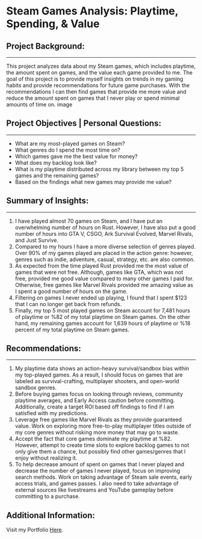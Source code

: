 # Steam Games Analysis: Playtime, Spending, & Value

## Project Background:
---
This project analyzes data about my Steam games, which includes playtime, the amount spent on games, and the value each game provided to me. The goal of this project is to provide myself insights on trends in my gaming habits and provide recommendations for future game purchases. With the recommendations I can then find games that provide me more value and reduce the amount spent on games that I never play or spend minimal amounts of time on. 
image

##  Project Objectives | Personal Questions:
---
- What are my most-played games on Steam?
- What genres do I spend the most time on?
- Which games gave me the best value for money?
- What does my backlog look like?
- What is my playtime distributed across my library between my top 5 games and the remaining games?
- Based on the findings what new games may provide me value?

## Summary of Insights:
---
1. I have played almost 70 games on Steam, and I have put an overwhelming number of hours on Rust. However, I have also put a good number of hours into GTA V, CSGO, Ark Survival Evolved, Marvel Rivals, and Just Survive. 
2. Compared to my hours I have a more diverse selection of genres played. Over 90% of my games played are placed in the action genre: however, genres such as indie, adventure, casual, strategy, etc. are also common.
3. As expected from the time played Rust provided me the most value of games that were not free. Although, games like GTA, which was not free, provided me good value compared to many other games I paid for. Otherwise, free games like Marvel Rivals provided me amazing value as I spent a good number of hours on the game.
4. Filtering on games I never ended up playing, I found that I spent $123 that I can no longer get back from refunds.
5. Finally, my top 5 most played games on Steam account for 7,481 hours of playtime or %82 of my total playtime on Steam games. On the other hand, my remaining games account for 1,639 hours of playtime or %18 percent of my total playtime on Steam games.

## Recommendations:
---
1. My playtime data shows an action-heavy survival/sandbox bias within my top-played games. As a result, I should focus on games that are labeled as survival-crafting, multiplayer shooters, and open-world sandbox genres.
2. Before buying games focus on looking through reviews, community playtime averages, and Early Access caution before committing. Additionally, create a target ROI based off findings to find if I am satisfied with my predictions. 
3. Leverage free games like Marvel Rivals as they provide guaranteed value. Work on exploring more free-to-play multiplayer titles outside of my core genres without risking more money that may go to waste. 
4. Accept the fact that core games dominate my playtime at %82. However, attempt to create time slots to explore backlog games to not only give them a chance, but possibly find other games/genres that I enjoy without realizing it. 
5. To help decrease amount of spent on games that I never played and decrease the number of games I never played, focus on improving search methods. Work on taking advantage of Steam sale events, early access trials, and games passes. I also need to take advantage of external sources like livestreams and YouTube gameplay before committing to a purchase.

Additional Information:
---
Visit my Portfolio [Here](https://blakeallansmith.wixsite.com/portfolio).
